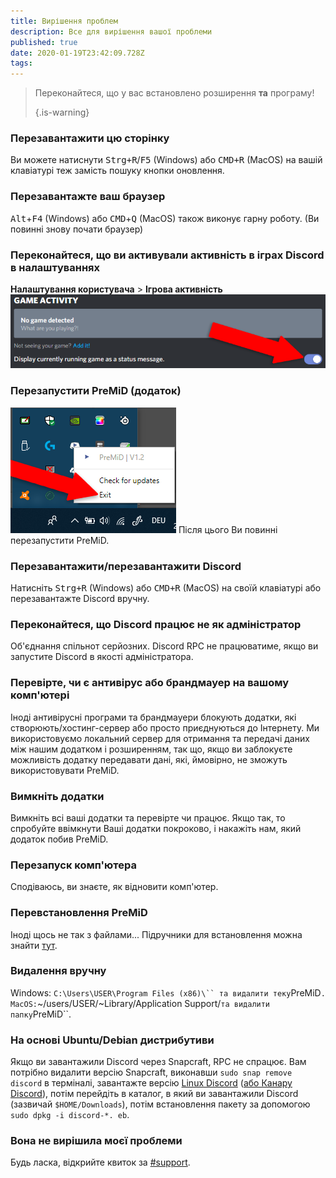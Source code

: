 ```yaml
---
title: Вирішення проблем
description: Все для вирішення вашої проблеми
published: true
date: 2020-01-19T23:42:09.728Z
tags:
---
```


> Переконайтеся, що у вас встановлено розширення **та** програму! 
> 
> {.is-warning}

### Перезавантажити цю сторінку
Ви можете натиснути <kbd>Strg+R</kbd>/<kbd>F5</kbd> (Windows) або <kbd>CMD+R</kbd> (MacOS) на вашій клавіатурі теж замість пошуку кнопки оновлення.

### Перезавантажте ваш браузер
<kbd>Alt</kbd>+<kbd>F4</kbd> (Windows) або <kbd>CMD</kbd>+<kbd>Q</kbd> (MacOS) також виконує гарну роботу. (Ви повинні знову почати браузер)

### Переконайтеся, що ви активували активність в іграх Discord в налаштуваннях
**Налаштування користувача** > **Ігрова активність** ![ігрова активність_відредагована.png](/gameactivity_edited.png)

### Перезапустити PreMiD (додаток)
![quit.png](/quit.png) Після цього Ви повинні перезапустити PreMiD.

### Перезавантажити/перезавантажити Discord
Натисніть <kbd>Strg+R</kbd> (Windows) або <kbd>CMD+R</kbd> (MacOS) на своїй клавіатурі або перезавантажте Discord вручну.

### Переконайтеся, що Discord працює не як адміністратор
Об'єднання спільнот серйозних. Discord RPC не працюватиме, якщо ви запустите Discord в якості адміністратора.

### Перевірте, чи є антивірус або брандмауер на вашому комп'ютері
Іноді антивірусні програми та брандмауери блокують додатки, які створюють/хостинг-сервер або просто приєднуються до Інтернету. Ми використовуємо локальний сервер для отримання та передачі даних між нашим додатком і розширенням, так що, якщо ви заблокуєте можливість додатку передавати дані, які, ймовірно, не зможуть використовувати PreMiD.

### Вимкніть додатки
Вимкніть всі ваші додатки та перевірте чи працює. Якщо так, то спробуйте ввімкнути Ваші додатки покроково, і накажіть нам, який додаток побив PreMiD.

### Перезапуск комп'ютера
Сподіваюсь, ви знаєте, як відновити комп'ютер.

### Перевстановлення PreMiD
Іноді щось не так з файлами... Підручники для встановлення можна знайти [тут](/install).

### Видалення вручну
Windows:    `C:\Users\USER\Program Files (x86)\`` та видалити теку`PreMiD`.
MacOS:`~/users/USER/~Library/Application Support/`та видалити папку`PreMiD``.

### На основі Ubuntu/Debian дистрибутиви
Якщо ви завантажили Discord через Snapcraft, RPC не спрацює. Вам потрібно видалити версію Snapcraft, виконавши `sudo snap remove discord` в терміналі, завантажте версію [Linux Discord](https://discordapp.com/api/download?platform=linux) ([або Канару Discord](https://discordapp.com/api/canary/download?platform=linux)), потім перейдіть в каталог, в який ви завантажили Discord (зазвичай `$HOME/Downloads`), потім встановлення пакету за допомогою `sudo dpkg -i discord-*. eb`.

### Вона не вирішила моєї проблеми
Будь ласка, відкрийте квиток за [#support](https://discord.gg/PreMiD).